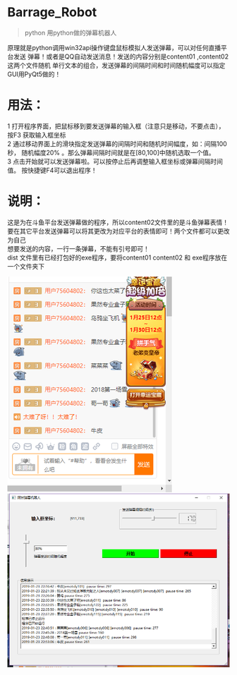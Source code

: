 # Barrage_Robot

> python 用python做的弹幕机器人

原理就是python调用win32api操作键盘鼠标模拟人发送弹幕，可以对任何直播平台发送
弹幕！或者是QQ自动发送消息！发送的内容分别是content01 ,content02这两个文件随机
单行文本的组合，发送弹幕的间隔时间和时间随机幅度可以指定  
GUI用PyQt5做的！

# 用法：
1 打开程序界面，把鼠标移到要发送弹幕的输入框（注意只是移动，不要点击），按F3
  获取输入框坐标  
2 通过移动界面上的滑块指定发送弹幕的间隔时间和随机时间幅度，如：间隔100秒，
  随机幅度20% 。那么弹幕间隔时间就是在[80,100]中随机选取一个值。  
3 点击开始就可以发送弹幕啦。可以按停止后再调整输入框坐标或弹幕间隔时间值。
  按快捷键F4可以退出程序！  

# 说明：
这是为在斗鱼平台发送弹幕做的程序，所以content02文件里的是斗鱼弹幕表情！  
要在其它平台发送弹幕可以将其更改为对应平台的表情即可！两个文件都可以更改为自己  
想要发送的内容，一行一条弹幕，不能有引号即可！  
dist 文件里有已经打包好的exe程序，要将content01 content02 和   exe程序放在一个文件夹下  

![PicName](image01.png)
![PicName](image02.png)


